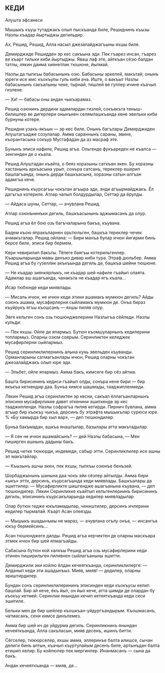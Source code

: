 ## КЕДИ

Алушта эфсанеси

Мышыкъ къуш тутаджакъ олып пыскъанда биле, Решиднинъ къызы Назлы къадар йыртыджы дегильдир.

Ах, Решид, Решид, Алла насыл джезалайджагъыны яхшы биле.

Демирджиде Решидден эр кес сакъына эди.
Пек гъарез инсан, гъарез ве къарт тильки киби йыртыджы.
Яваш лаф эте, айткъан сёзю балдан татлы, лякин даима хиянетлик тюшюне, йылмай.

Назлы да тыпкъы бабасынынъ озю.
Бабасыны эркелей, макътай; онынъ юреги исе мис къокъулы гуль киби ача.
Иште, о вакъыт Назлы бабасынынъ сакъалыны чеке, тырнай, тишлей ве гуллер ичине къачып гизлене.

— Хи! — бабасы оны андан чыкъарамаз.

Решид озюнинъ дердини адамлардан гизлей, сокъакъта таныш-билишлер ве дигерлери онынънен селямлашкъанда кене эвельки киби бурнуны котере.

Решидни узакъ-якъын — эр кес биле.
Онынъ багълары Демирджиден Алуштагъадже созулалар.
Амма сараннынъ сараны, эвине, къорантасына сокъур Мустафадан да аз масраф эте.

Бунынъ эписи нафиле, Решид агъа.
Ольгенде фукъареден не къалса — зенгинден де о къала.

Решид Алуштадан къайта, о беяз хоразыны саткъан экен.
Бу хоразны хастанынъ аркъасына урып, сонъра сатсанъ, тереклер ешерип башлагъанда, онынъ дерди башкъасына, хоразны сатын алгъан адамгъа кече.

Решиднинъ къурсагъы чокътан агъыра эди, энди агъырмайджакъ.
Ёл дагъгъа котериле.
Атлар чапып болдурдылар, Сеттар да ёрулды.

— Айдаса шуны, Сеттар, — ачувлана Решид.

Атлар озюнънинъки дегиль, башкъасынынъ аджымасанъ да олур.

Решид агъа ёл бою озь багъчаларына бакъа, къувана.

Бадем къою япракъларнен орьтюльген, башкъа тереклер чечек ачмакъталар.
Решид ойлана:
— Бири манъа булар ичюн йигирми бинъ берсе биле, эписи бир бермем.

Кери чевирилип бакъты.
Тёпеге баягъы котерильгенлер.
Къаршыларында мавы денъиз дивар киби тура.
Этраф дюльбер.
Амма Решид агъа бу гузеллик акъкъында дегиль де, башкъа шейни тюшюне.

— Не къадар зиянкярлыкъ, не къадар шей нафиле гъайып олаята.
Адамлар аш ашагъанда, чанакъта не къадар ягъ къала...

Исар тюбюнде кеди миявлады.

— Мисаль ичюн, не ичюн кеди этини ашамакъ мумкюн дегиль?
Айды озюнъ ашама, мусафирлерни сыйламакъ мумкюн де.
Онъа бираз къуйрукъ ягъы къошсанъ — яхшы пиляв олур.

Эвге кельген сонъ озь тюшюнджелерини Назлыгъа сёйледи.
Назлы кульди:

— Пек яхшы.
Ойле де япармыз.
Бутюн къомшуларнынъ кедилерини топлармыз.
Оларны озюм соярым.
Серинликтен келеджек мусафирлерни сыйлармыз.

Решид серинликлилернинъ алына кунь эвельден къуванды.
Орманларыны сатмагъанлары ичюн, Решид оларны чокътан джезалайджакъ олып юре эди.

— Эльбет, ойле япармыз.
Амма бакъ, кимсеге бир сёз айтма.

Башта бирисининъ кедиси гъайып олды, сонъра кене бири — бир якъкъа кеткендир даа.
Бунъа кимсе шашмады, тааджипленмеди.

Лякин Решид агъа серинликтен эр кесни, сакъал ёллагъанларнынъ эписини мусафирликке давет эткенини эшиткенде эр кес тааджипленди.
Назлы софрагъа пиляв кетирди.
Пирнич бувлана, амма агъыр бир къокъу чыкъа, дерсинъ бу этрафта мышыкълар сурюси юре.
% «Бу хамырда бир хыл вар», — деп тюшюндилер.

Бунъа бакъмадан, ашкъа янаштылар, базылары атта макътадылар.

— Я сен не ичюн ашамайсынъ? — дей Назлы бабасына, — Мен пиширген ашнынъ дадыны бакъ.

Решид четке тюкюрди, индемеди, сабыр этти.
Серинликлилер исе ашны эп макътайлар.

— Къызынъ ашчы экен, пек яхшы, тыпкъы озюнъе бенъзей.

Шорбаджынынъ шанына даа чокъ эйи сёзлер айтылды.
Амма бири «ыкъ» этти, дерсинъ, къурсагъында кеди миявлады.
Башкъалары да эшиттилер: — Мусафирликте шишгендже ашагъанына къувана, — деп тюшюндилер.
Лякин Серинликке къайтып кельгенлернинъ бирисининъ дегиль, эписининъ къурсакъларында кедилер миявладылар.

Олар бутюн гедже юкъламадылар, чекиштилер, дерсинъ ичлерини кедилер тырмалай.
Къарт Асан олеязды.

— Мышыкъ ашадынъмы не мараз, — ачувлана огълу онъа, — инсангъа юкъу бермейсинъ...

Асан тюшюнджеге далды.
Решид агъа керчектен де оларны маскъара этмек ичюн бир шей япмагъайды.

Сабасына бутюн кой халкъы Решид агъа озь мусафирлерини кеди этинен пиширильген пилявнен сыйлагъаныны эшитти.

Демирджили эки койлю ёлдан кечеяткъанда, серинликлилерге:
— Алданып кеди эти ашадынъыз.
Мияв, мияв! — дедилер, оларны эриштирдилер.

Бундан сонъ серинликлилерининъ эписинден кеди къокъусы келип башлай.
Бир ай кече, ёкъ йыл, он йыл кече, атта шимди де олардан бу къокъу кетмей.
Серинлик янындан кечип кетеяткъанда кеди сеси эшитиле.

Бельки мен де бир шейлер къошкъан-уйдургъандырым.
Къошмасанъ, чатмасанъ, сени кимсе динълемез.

Амма бир шей ич де уйдурма дегиль.
Серинликнинъ янындан кечеяткъанда, Алла сакъласын, мияв десенъ, ишинъ битти.

Сёгселер, тюкюрселер, яхшы амма, эллеринъе балта илишсе, сычан делиги бинъ алтын, къачып къуртулайым десенъ биле, артынъдан балта етишип келир.
Бу койлюлер пек мергинлер.
Инанмасанъ — сына да бакъ.

Андан кечеяткъанда — мияв, де... 
